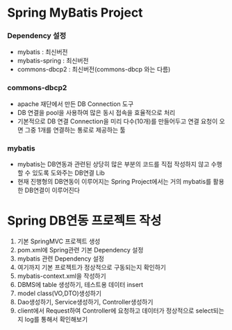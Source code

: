 # Spring MyBatis Project

### Dependency 설정
* mybatis : 최신버전
* mybatis-spring : 최신버전
* commons-dbcp2 : 최신버전(commons-dbcp 와는 다름)

### commons-dbcp2
* apache 재단에서 만든 DB Connection 도구
* DB 연결을 pool을 사용하여 많은 동시 접속을 효율적으로 처리
* 기본적으로 DB 연결 Connection을 미리 다수(10개)를 만들어두고
연결 요청이 오면 그중 1개를 연결하는 통로로 제공하는 툴

### mybatis
* mybatis는 DB연동과 관련된 상당히 많은 부분의 코드를 직접
작성하지 않고 수행할 수 있도록 도와주는 DB연결 Lib
* 현재 진행형의 DB연동이 이루어지는 Spring Project에서는
거의 mybatis를 활용한 DB연결이 이루어진다

# Spring DB연동 프로젝트 작성
1. 기본 SpringMVC 프로젝트 생성
2. pom.xml에 Spring관련 기본 Dependency 설정
3. mybatis 관련 Dependency 설정
4. 여기까지 기본 프로젝트가 정상적으로 구동되는지
확인하기
5. mybatis-context.xml을 작성하기
6. DBMS에 table 생성하기, 테스트용 데이터 insert
7. model class(VO,DTO)생성하기
8. Dao생성하기, Service생성하기, Controller생성하기
9. client에서 Request하여 Controller에 요청하고
데이터가 정상적으로 select되는지 log를 통해서 확인해보기